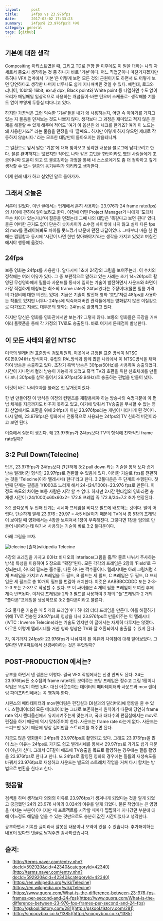 ```yaml
---
layout:     post
title:      24fps vs 23.976fps
date:       2017-03-02 17:33:23
summary:    24fps와 23.976fps의 차이
category: general
tags: [github]
---
```

## 기본에 대한 생각

Compositing 아티스트였을 때, 그리고 TD로 전향 한 이후에도 이 일을 대하는 나의 자세로서 중요시 생각하는 것 중 하나가 바로 '기본'이다.
어느 직업군이나 마찬가지겠지만 특히나 VFX 업계에서 '기본'은 어떻게 보면 모든 것의 근원이기도 하면서 또 어떻게 보면 당연하다고 생각한 나머지 너무나도 쉽게 지나쳐버린 것일 수 있다. 예컨대, 로그와 리니어, 10bit와 16bit, exr과 dpx, Black point와 White point 등 나열하면 수도 없이 우리가 매일매일 일상적으로 사용하는 개념들이-바쁜 턴오버 스케쥴로- 생각해볼 겨를 도 없이 뿌옇게 두둥실 떠다니고 있다.

하지만 가끔씩은 그런 익숙한 '기본'들을 내가 왜 사용하는지, 어떤 속 이야기를 가지고 있는 지 물음을 던져보는 것도 나쁘지 않다. 생각보다 그 과정은 재미있고 적지 않은 문제를 해결할 수 있게 해주며 적어도 '여기 이 옵션은 왜 체크를 한거죠? 여기 이 노드는 왜 사용한거죠?' 라는 물음을 던졌을 때 '글쎄요.. 하지만 이렇게 하지 않으면 제대로 작동하지 않습니다.' 라는 모호한 대답만이 돌아오지는 않을테니까.

그 일환으로 앞서 말한 '기본'에 대해 찾아보고 정리한 내용을 블로그에 남겨보려고 한다. 물론 완벽하지는 않겠지만 적어도 나와 같은 고민을 한번이라도 했던 사람들에게 조금이나마 도움이 되고 또 블로깅하는 과정을 통해 내 스스로에게도 좀 더 정확하고 깊게 생각할 수 있는 일종의 동기부여가 되리라고 생각한다.

이제 원래 내가 하고 싶었던 말로 돌아가자.

## 그래서 오늘은

서론이 길었다. 이번 글에서는 업계에서 흔히 사용하는 23.976과 24 frame rate(fps)의 차이에 관하여 알아보려고 한다. 이전에 어떤 Project Manager가 나에게 '도대체 무슨 차이가 있는거냐'며 질문을 던졌는데 그때 나의 대답은 '똑같다고 보면 된다' 였다. 물론 어떠한 근거도 없이 단순히 숫자차이가 소수첨 차이밖에 나지 않고 실제 다른 fps의 mov를 플레이해봐도 차이를 못느꼈기 떄문에 던진 대답이었다. 그때부터 마음 한 켠에는 찝찝함과 동시에 '시간이 나면 한번 찾아봐야지'라는 생각을 가지고 있었고 며칠전에서야 행동에 옮겼다.

## 24fps

보통 영화는 24fps를 사용한다. 알다시피 1초에 24장의 그림을 보여주는데, 이 수치의 정착에는 여러 이유가 있다.
그 중 보편적으로 말하고 있는 사례는 초기 14~26fps로 촬영된 무성영화에서 필름과 사운드를 동시에 입히는 기술이 발전하면서 사운드와 화면이 가장 적절하게 매칭되는 최소의 frame rate가 24fps였다는 주장이다(물론 필름 가격의 가성비에 대한 의견도 있다). 지금은 기술이 발전해 영화 '호빗'처럼 48fps를 사용하는 작품도 있지만 너무나 24fps에 익숙해져버린 관객들에게는 영화같지 않은 이질감으로 다가왔고 지금도 대부분의 영화는 24fps로 촬영되고 있다.

하지만 당신은 영화를 영화관에서만 보는가?
그렇지 않다. 보통의 영화들은 극장을 거쳐 여러 플랫폼을 통해 각 가정의 TV로도 송출된다. 바로 여기서 문제점이 발생한다.

## 이 모든 사태의 원인 NTSC

미국의 텔레비전 표준방식 검토위원회. 이곳에서 규정된 표준 방식이 NTSC 60(59.94)Hz 방식이다.
유럽의 PAL방식과 함께 많은 나라에서 이 NTSC방식을 채택하여 방송을 송출하고 있다. 초창기 흑백 방송은 30fps(60Hz)를 사용하여 송출되었다. 시간이 지나면서 컬러 방송이 가능하게 되었고 흑백 TV와 호환을 위한 신호체례를 만들다 보니 30fps를 살짝 틀어서 29.97fps(59.94Hz)로 송출하는 편법을 만들어 냈다.

이것이 바로 나비효과를 불러온 첫 날개짓이었다.

한 번 만들어진 이 방식은 이전의 컨텐츠를 재활용해야 하는 방송사의 숙명때문에 이 편법 체계를 지금까지도 바꾸지 못하고 있고, 여기에 맞춰서 TV송출을 무시할 수 없는 영화 산업에서도 호환을 위해 24fps가 아닌 23.976fps라는 개념이 나타나게 된 것이다.
다시 말해, 23.976fps은 영화에서 전통적으로 사용되는 24fps의 TV 친화적 버전이라고 보면 된다.

이쯤에서 질문이 생긴다.
왜 23.976fps가 24fps보다 TV의 형식에 친화적인 frame rate일까?

## 3:2 Pull Down(Telecine)

답은, 23.976fps가 24fps보다 간단하게 3:2 pull down 라는 기술을 통해 보다 쉽게 방송 텔레비젼 형식인 29.97fps로 전환할 수 있음에 있다.
이러한 기술로 fps를 전환하는 것을 'Telecine(이하 텔레시네) 한다'라고 한다.
3:2풀다운은 두 단계로 수행된다. 첫 번째 단계는 필름을 1/1000초 느리게 해서 24-(24/1000)=23.976 fps로 만든다. 이 정도 속도의 차이는 보통 사람은 지각 할 수 없다. 하지만 2시간 런타임의 영화라면 총 재생 시간이 (24/1000)x60x60x2= 172.8 프레임 즉 172.8/24=7.2 초가 연장된다.

3:2 풀다운의 두 번째 단계는 시네마 프레임을 비디오 필드에 배포하는 것이다. 말이 어렵다.
단순하게 말해 23.976 : 29.97 = 4:5 비율이기 때문에 TV에서 총 5장의 프레임이 보여질 때 영화에서는 4장만 보여져서 1장이 부족해진다.
그렇다면 1장을 임의로 만들어 내야하는데 여기서 사용되는 기술이 바로 3:2 풀다운이다.

아래 그림을 보자.


![telecine](https://cloud.githubusercontent.com/assets/25483610/23535375/4c97c1de-0001-11e7-896e-ab7336031f8d.png)
[출저]wikipedia Telecine

4장의 프레임을 가지고 60Hz 비디오의 interlace(그림을 홀/짝 줄로 나눠서 주사하는 방식) 특성을 이용하여 5 장으로 "확장"된다.
모든 각각의 프레임은 2장의 'Field'로 구성되는데, 하나의 필드는 홀수줄, 다른 하나는 짝수줄이다. 텔레시네는 아래 그림처럼 4개 프레임을 가지고 A 프레임을 두 필드, B 필드는 세 필드, C 프레임은 두 필드, D 프레임은 세 필드로 총 10개의 필드를 번갈아 배치한다. 이것은 AABBBCCDDD 또는 2-3-2-3 또는 2-3으로 작성할 수 있다. 또 이 싸이클은 4 개의 필름 프레임이 보여진 후에 계속 반복된다. 이처럼 프레임을 2와 3 필드를 사용하여 3 개의 "풀"프레임과 2 개의 "풀다운"프레임을 생성하므로 3:2 풀다운이라고 불른다.

3:2 풀다운 기술은 매 5 개의 프레임마다 하나의 더티 프레임을 만든다. 이를 해결하기 위해 TV로 전송된 29.97fps의 영상을 다시 23.976fps로 만들어주는 역 텔레시네(IVTC : Inverse Telecine)라는 기술도 있지만 이 글에서는 자세히 다루지는 않겠다.
아무튼 이렇게 텔레시네를 거친 영화 영상은 TV와 잘 호환되어서 송출될 수 있게 된다.

자, 여기까지 24fps와 23.976fps가 나눠지게 된 이유와 차이점에 대해 알아보았다.
그렇다면 VFX파트에서 신경써야하는 것은 무엇일까?

## POST-PRODUCTION 에서는?

공부를 하면서 낸 결론은 이렇다.
결국 VFX 작업에서는 신경 안써도 된다. 24든 23.976fps든 소수점의 frame rate라도 보여주는 초당 프레임은 정수고 그림 1장이니 작업은 똑같이 하면 된다. 대신 아웃풋하는 데이터의 메타데이터와 사운드와 mov 렌더링 파이프라인에서는 꼭 챙겨야 한다.

시퀀스의 메타데이터와 mov렌더링은 편집실과 DI실과의 딜리버리에 영향을 줄 수 있다. 스캔데이터의 모든 메타데이터는 그대로 보존하는게 원칙이기 때문에 당연히 frame rate 역시 렌더옵션에서 유지시켜주는게 맞는거고, 국내 대다수의 편집실에서는 mov로 편집을 하기 때문에 역시 맞춰주어야 한다. 사운드는 frame rate 라는게 없다. 사운드는 스피드만 있기 때문에 영상 길이만큼 스트레치를 쳐주면 된다.

지금도 많은 영화들이 24fps와 23.976fps로 촬영되고 있다. 그래도 23.976fps을 많이 쓰는 이유는 24fps로 가기도 쉽고 텔레시네를 통해서 29.97fps로 가기도 쉽기 때문이 아닌가 싶다. 그래서 CF같이 애초에 TV송출을 목표로 촬영하는 경우에는 필름 촬영을 23.976fps로 한다고 한다. 또 24fps로 촬영된 영화의 경우에는 필름의 재생속도를 바꿔서 23.976fps로 재생하고 사운드는 별도의 스트레치 작업을 거쳐 다시 합치는 방법으로 변환을 한다고 한다.

## 맺음말

검색을 하며 생각보다 의외의 이유로 23.976fps가 생겨나게 되었다는 것을 알게 되었고 궁금했던 24와 23.976 사이의 0.024의 이유를 알게 되었다. 물론 작업에는 큰 영향을 미치는 부분이 아니지만 매 프로젝트를 시작할 때마다 찝찝하게 지나갔던 부분에 대해 어느정도 해답을 얻을 수 있는 것만으로도 충분히 값진 시간이었다고 생각한다.

공부하면서 기록한 글이라서 잘못된 내용이나 오역이 있을 수 있습니다.
추가해야하는 내용이 있다면 댓글로 남겨주면 감사하겠습니다.

## 출저:
* [http://terms.naver.com/entry.nhn?docId=592920&cid=42340&categoryId=42340](http://terms.naver.com/entry.nhn?docId=592920&cid=42340&categoryId=42340)
* [https://en.wikipedia.org/wiki/Telecine](https://en.wikipedia.org/wiki/Telecine)
* [https://www.quora.com/What-is-the-difference-between-23-976-fps-frames-per-second-and-24-fps](https://www.quora.com/What-is-the-difference-between-23-976-fps-frames-per-second-and-24-fps)
* [http://gskool.tistory.com/281](http://gskool.tistory.com/281)
* [http://snoopybox.co.kr/1385](http://snoopybox.co.kr/1385)
